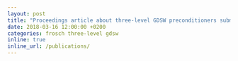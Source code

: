 ```yaml
---
layout: post
title: "Proceedings article about three-level GDSW preconditioners submitted"
date: 2018-03-16 12:00:00 +0200
categories: frosch three-level gdsw
inline: true
inline_url: /publications/
---
```

